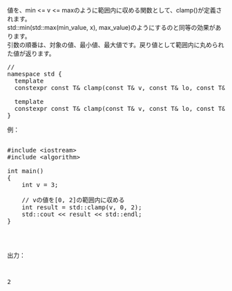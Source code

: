 値を、min <= v <= maxのように範囲内に収める関数として、clamp()が定義されます。<br>
std::min(std::max(min_value, x), max_value)のようにするのと同等の効果があります。<br>
引数の順番は、対象の値、最小値、最大値です。戻り値として範囲内に丸められた値が返ります。<br>

<pre>
// <algorithm>
namespace std {
  template <class T>
  constexpr const T& clamp(const T& v, const T& lo, const T& hi);

  template <class T, class Compare>
  constexpr const T& clamp(const T& v, const T& lo, const T& hi, Compare comp);
}
<pre>
例：<br>
<pre>
#include &lt;iostream&gt;
#include &lt;algorithm&gt;

int main()
{
    int v = 3;

    // vの値を[0, 2]の範囲内に収める
    int result = std::clamp(v, 0, 2);
    std::cout << result << std::endl;
}
</pre>
出力：<br>
<pre>
2
<pre>

